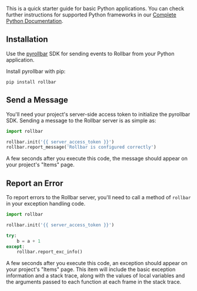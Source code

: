 This is a quick starter guide for basic Python applications.
You can check further instructions for supported Python frameworks in our <a href="https://docs.rollbar.com/docs/python" target="_blank" rel="noopener">Complete Python Documentation</a>.

## Installation

Use the <a href="https://github.com/rollbar/pyrollbar" target="_blank" rel="noopener">pyrollbar</a> SDK for sending events to Rollbar from your Python application.

Install pyrollbar with pip:

```shell script
pip install rollbar
```

## Send a Message

You'll need your project's server-side access token to initialize the pyrollbar SDK. Sending
a message to the Rollbar server is as simple as:

```python
import rollbar

rollbar.init('{{ server_access_token }}')
rollbar.report_message('Rollbar is configured correctly')
```

A few seconds after you execute this code, the message should appear on your project's "Items" page.

## Report an Error

To report errors to the Rollbar server, you'll need to call a method of `rollbar` in your exception handling code.

```python
import rollbar

rollbar.init('{{ server_access_token }}')

try:
    b = a + 1
except:
    rollbar.report_exc_info()

```
A few seconds after you execute this code, an exception should appear on your project's "Items" page.
This item will include the basic exception information and a stack trace, along with the values of
local variables and the arguments passed to each function at each frame in the stack trace.
